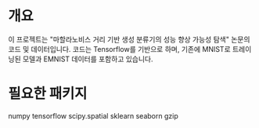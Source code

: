 # 개요
이 프로젝트는 "마할라노비스 거리 기반 생성 분류기의 성능 향상 가능성 탐색" 논문의 코드 및 데이터입니다.
코드는 Tensorflow를 기반으로 하며, 기존에 MNIST로 트레이닝된 모델과 EMNIST 데이터를 포함하고 있습니다.

# 필요한 패키지
numpy
tensorflow
scipy.spatial
sklearn
seaborn
gzip
